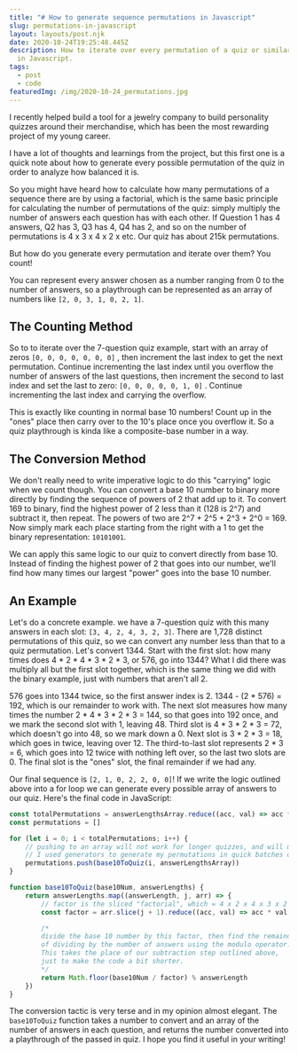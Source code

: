 ```yaml
---
title: "# How to generate sequence permutations in Javascript"
slug: permutations-in-javascript
layout: layouts/post.njk
date: 2020-10-24T19:25:48.445Z
description: How to iterate over every permutation of a quiz or similar sequence
  in Javascript.
tags:
  - post
  - code
featuredImg: /img/2020-10-24_permutations.jpg
---
```

I recently helped build a tool for a jewelry company to build personality quizzes around their merchandise, which has been the most rewarding project of my young career.

I have a lot of thoughts and learnings from the project, but this first one is a quick note about how to generate every possible permutation of the quiz in order to analyze how balanced it is.

So you might have heard how to calculate how many permutations of a sequence there are by using a factorial, which is the same basic principle for calculating the number of permutations of the quiz: simply multiply the number of answers each question has with each other. If Question 1 has 4 answers, Q2 has 3, Q3 has 4, Q4 has 2, and so on the number of permutations is 4 x 3 x 4 x 2 x etc. Our quiz has about 215k permutations.

But how do you generate every permutation and iterate over them? You count!

You can represent every answer chosen as a number ranging from 0 to the number of answers, so a playthrough can be represented as an array of numbers like `[2, 0, 3, 1, 0, 2, 1]`.

## The Counting Method

So to to iterate over the 7-question quiz example, start with an array of zeros `[0, 0, 0, 0, 0, 0, 0]` , then increment the last index to get the next permutation. Continue incrementing the last index until you overflow the number of answers of the last questions, then increment the second to last index and set the last to zero: `[0, 0, 0, 0, 0, 1, 0]` . Continue incrementing the last index and carrying the overflow.

This is exactly like counting in normal base 10 numbers! Count up in the "ones" place then carry over to the 10's place once you overflow it. So a quiz playthrough is kinda like a composite-base number in a way.

## The Conversion Method

We don't really need to write imperative logic to do this "carrying" logic when we count though. You can convert a base 10 number to binary more directly by finding the sequence of powers of 2 that add up to it. To convert 169 to binary, find the highest power of 2 less than it (128 is 2^7) and subtract it, then repeat. The powers of two are 2^7 + 2^5 + 2^3 + 2^0  = 169. Now simply mark each place starting from the right with a 1 to get the binary representation: `10101001`.

We can apply this same logic to our quiz to convert directly from base 10. Instead of finding the highest power of 2 that goes into our number, we'll find how many times our largest "power" goes into the base 10 number.

## An Example

Let's do a concrete example. we have a 7-question quiz with this many answers in each slot: `[3, 4, 2, 4, 3, 2, 3]`. There are 1,728 distinct permutations of this quiz, so we can convert any number less than that to a quiz permutation. Let's convert 1344. Start with the first slot: how many times does 4 * 2 * 4 * 3 * 2 * 3, or 576, go into 1344? What I did there was multiply all but the first slot together, which is the same thing we did with the binary example, just with numbers that aren't all 2.

576 goes into 1344 twice, so the first answer index is 2. 1344 - (2 * 576) = 192, which is our remainder to work with. The next slot measures how many times the number 2 * 4 * 3 * 2 * 3 = 144, so that goes into 192 once, and we mark the second slot with 1, leaving 48. Third slot is 4 * 3 * 2 * 3 = 72, which doesn't go into 48, so we mark down a 0. Next slot is 3 * 2 * 3 = 18, which goes in twice, leaving over 12. The third-to-last slot represents 2 * 3 = 6, which goes into 12 twice with nothing left over, so the last two slots are 0. The final slot is the "ones" slot, the final remainder if we had any.

Our final sequence is `[2, 1, 0, 2, 2, 0, 0]`! If we write the logic outlined above into a for loop we can generate every possible array of answers to our quiz. Here's the final code in JavaScript:

<div class='steezy-pre'>

```jsx
const totalPermutations = answerLengthsArray.reduce((acc, val) => acc * val, 1)
const permutations = []

for (let i = 0; i < totalPermutations; i++) {
	// pushing to an array will not work for longer quizzes, and will max out callstack.
	// I used generators to generate my permutations in quick batches of 100.
	permutations.push(base10ToQuiz(i, answerLengthsArray))
}

function base10ToQuiz(base10Num, answerLengths) {
	return answerLengths.map((answerLength, j, arr) => {
		// factor is the sliced "factorial", which = 4 x 2 x 4 x 3 x 2 x 3 for the first slot
		const factor = arr.slice(j + 1).reduce((acc, val) => acc * val, 1)

		/* 
		divide the base 10 number by this factor, then find the remainder
		of dividing by the number of answers using the modulo operator.
		This takes the place of our subtraction step outlined above,
		just to make the code a bit shorter.
		*/
		return Math.floor(base10Num / factor) % answerLength
	})
}
```

</div>

The conversion tactic is very terse and in my opinion almost elegant. The `base10ToQuiz` function takes a number to convert and an array of the number of answers in each question, and returns the number converted into a playthrough of the passed in quiz. I hope you find it useful in your writing!
